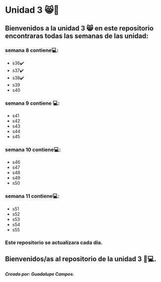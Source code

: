 # Unidad 3 😸👋 
## Bienvenidos a la unidad 3 😸 en este repositorio encontraras todas las semanas de las unidad:
 ### semana 8 contiene💻:
* s36✔️
* s37✔️
* s38✔️
* s39
* s40
### semana 9 contiene 💻:
* s41
* s42
* s43
* s44 
* s45
### semana 10 contiene💻:
* s46
* s47
* s48 
* s49
* s50 
### semana 11 contiene💻:
* s51
* s52
* s53 
* s54
* s55
### Este repositorio se actualizara cada dia.
## Bienvenidos/as al repositorio de la unidad 3 💜💻.
##### Creado por: Guadalupe Campos.

 